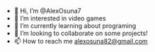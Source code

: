 - 👋 Hi, I’m @AlexOsuna7
- 👀 I’m interested in video games
- 🌱 I’m currently learning about programing
- 💞️ I’m looking to collaborate on some projects!
- 📫 How to reach me alexosuna82@gmail.com

<!---
AlexOsuna7/AlexOsuna7 is a ✨ special ✨ repository because its `README.md` (this file) appears on your GitHub profile.
You can click the Preview link to take a look at your changes.
--->
